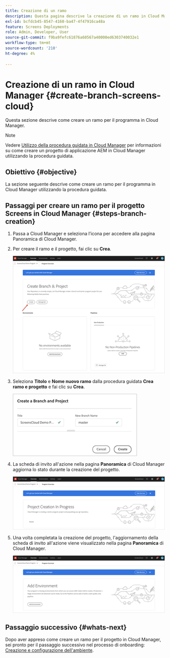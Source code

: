 ```yaml
---
title: Creazione di un ramo
description: Questa pagina descrive la creazione di un ramo in Cloud Manager per Screens as a Cloud Service.
exl-id: bcfdcb45-8547-4160-ba47-4f47916ca48a
feature: Screens Deployments
role: Admin, Developer, User
source-git-commit: f9ba9fefc61876a60567a40000ed6303740032e1
workflow-type: tm+mt
source-wordcount: '210'
ht-degree: 4%

---
```


# Creazione di un ramo in Cloud Manager {#create-branch-screens-cloud}

Questa sezione descrive come creare un ramo per il programma in Cloud Manager.

>[!NOTE]
>Vedere [Utilizzo della procedura guidata in Cloud Manager](https://experienceleague.adobe.com/docs/experience-manager-cloud-service/content/implementing/using-cloud-manager/create-application-project/using-the-wizard.html) per informazioni su come creare un progetto di applicazione AEM in Cloud Manager utilizzando la procedura guidata.

## Obiettivo {#objective}

La sezione seguente descrive come creare un ramo per il programma in Cloud Manager utilizzando la procedura guidata.

## Passaggi per creare un ramo per il progetto Screens in Cloud Manager {#steps-branch-creation}

1. Passa a Cloud Manager e seleziona l’icona per accedere alla pagina Panoramica di Cloud Manager.

1. Per creare il ramo e il progetto, fai clic su **Crea**.

   ![immagine](/help/screens-cloud/assets/onboarding/create-branch1.png)

1. Seleziona **Titolo** e **Nome nuovo ramo** dalla procedura guidata **Crea ramo e progetto** e fai clic su **Crea**.

   ![immagine](/help/screens-cloud/assets/onboarding/create-branch2.png)

1. La scheda di invito all&#39;azione nella pagina **Panoramica** di Cloud Manager aggiorna lo stato durante la creazione del progetto.

   ![immagine](/help/screens-cloud/assets/onboarding/create-branch3.png)

1. Una volta completata la creazione del progetto, l&#39;aggiornamento della scheda di invito all&#39;azione viene visualizzato nella pagina **Panoramica** di Cloud Manager.

   ![immagine](/help/screens-cloud/assets/onboarding/create-branch4.png)

## Passaggio successivo {#whats-next}

Dopo aver appreso come creare un ramo per il progetto in Cloud Manager, sei pronto per il passaggio successivo nel processo di onboarding: [Creazione e configurazione dell&#39;ambiente](/help/screens-cloud/onboarding-screens-cloud/creating-an-environment.md).
